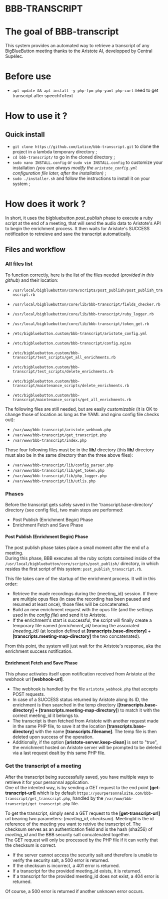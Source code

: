 # BBB-TRANSCRIPT

# The goal of BBB-transcript
This system provides an automated way to retrieve a transcript of any BigBlueButton meeting thanks to the Aristote AI, developped by Central Supélec.

# Before use
- `apt update && apt install -y php-fpm php-yaml php-curl` need to get transcript after speechToText

# How to use it ?
## Quick install
- `git clone https://github.com/Lutice/bbb-transcript.git` to clone the project in a lambda temporary directory ;
- `cd bbb-transcript/` to go in the cloned directory ;
- `sudo nano INSTALL.config` or `sudo vim INSTALL.config` to customize your installation *(you can always modify the `aristote_config.yml` configuration file later, after the installation)* ;
- `sudo ./installer.sh` and follow the instructions to install it on your system ;

# How does it work ?
In short, it uses the bigbluebutton *post_publish* phase to execute a ruby script at the end of a meeting, that will send the audio data to Aristote's API to begin the enrichment process. It then waits for Aristote's SUCCESS notification to retreieve and save the transcript automatically.

## Files and workflow

### All files list
To function correctly, here is the list of the files needed (*provided in this github*) and their location:

- `/usr/local/bigbluebutton/core/scripts/post_publish/post_publish_transcript.rb`

- `/usr/local/bigbluebutton/core/lib/bbb-transcript/fields_checker.rb`
- `/usr/local/bigbluebutton/core/lib/bbb-transcript/ruby_logger.rb`
- `/usr/local/bigbluebutton/core/lib/bbb-transcript/token_get.rb`

- `/etc/bigbluebutton.custom/bbb-transcript/aristote_config.yml`
- `/etc/bigbluebutton.custom/bbb-transcript/config.nginx`

- `/etc/bigbluebutton.custom/bbb-transcript/test_scripts/get_all_enrichments.rb`
- `/etc/bigbluebutton.custom/bbb-transcript/test_scripts/delete_enrichments.rb`

- `/etc/bigbluebutton.custom/bbb-transcript/maintenance_scripts/delete_enrichments.rb`
- `/etc/bigbluebutton.custom/bbb-transcript/maintenance_scripts/get_all_enrichments.rb`


The following files are still needed, but are easily *customizable* (it is OK to change those of location as long as the YAML and nginx config file checks out):
- `/var/www/bbb-transcript/aristote_webhook.php`
- `/var/www/bbb-transcript/get_transcript.php`
- `/var/www/bbb-transcript/index.php`

Those four following files must be in the **lib/** directory (this **lib/** directory must also be in the same directory than the three above files):
- `/var/www/bbb-transcript/lib/config_parser.php`
- `/var/www/bbb-transcript/lib/get_token.php`
- `/var/www/bbb-transcript/lib/php_logger.php`
- `/var/www/bbb-transcript/lib/utlis.php`


### Phases
Before the transcript gets safely saved in the 'transcript.base-directory' directory (see config file), two main steps are performed:

- Post Publish (Enrichment Begin) Phase
- Enrichment Fetch and Save Phase

#### Post Publish (Enrichment Begin) Phase
The post publish phase takes place a small moment after the end of a meeting.  
During this phase, BBB executes all the ruby scripts contained inside of the `/usr/local/bigbluebutton/core/scripts/post_publish/` directory, in which resides the first script of this system: `post_publish_transcript.rb`.  

This file takes care of the startup of the enrichment process. It will in this order:  
- Retrieve the made recordings during the {meeting_id} session. If there are multiple opus files (in case the recording has been paused and resumed at least once), those files will be concatenated.  
- Build an new enrichment request with the opus file (and the settings used in the *config file*) and send it to Aristote.
- If the enrichment's start is successful, the script will finally create a temporary file named *{enrichment_id}* bearing the associated *{meeting_id}* (at location defined at **[transcripts.base-directory]** + **[transcripts.meeting-map-directory]** the two concatenated).

From this point, the system will just wait for the Aristote's response, aka the enrichment success notification.

#### Enrichment Fetch and Save Phase
This phase activates itself upon notification received from Aristote at the webhook url **[webhook-url]**.  
- The webhook is handled by the file `aristote_webhook.php` that accepts POST requests.  
- In case of a SUCCESS status returned by Aristote along its ID, the enrichment is then searched in the temp directory (**[transcripts.base-directory] + [transcripts.meeting-map-directory]**) to match it with the correct meeting_id it belongs to.  
- The transcript is then fetched from Aristote with another request made in the same PHP file, to save it at the location **[transcripts.base-directory]** with the name **[transcripts.filename]**. The temp file is then deleted upon success of the operation.  
- Additionally, if the option **[aristote-server.keep-clean]** is set to "true", the enrichment hosted on Aristote server will be prompted to be deleted via a last request dealt by this same PHP file.  


### Get the transcript of a meeting
After the transcript being successfully saved, you have multiple ways to retrieve it for your personnal application.  
One of the intented way, is by sending a GET request to the end point **[get-transcript-url]** which is by default `https://yourpersonnalsite.com/bbb-transcript/get_transcript.php`, handled by the `/var/www/bbb-transcript/get_transcript.php` file.

To get the transcript, simply send a GET request to the **[get-transcript-url]** url bearing two parameters: (*meeting_id*, *checksum*). MeetingId is the id reference of the meeting you want to retrive the transcript of. The checksum serves as an authentication field and is the hash (sha256) of *meeting_id* and the BBB security salt concatenated together.  
The GET request will only be processed by the PHP file if it can verify that the checksum is correct.  
- If the server cannot access the security salt and therefore is unable to verify the security salt, a 500 error is returned.
- If the checksum is incorrect, a 401 error is returned.
- If a transcript for the provided meeting_id exists, it is returned.
- If a transcript for the provided meeting_id does not exist, a 404 error is returned.

Of course, a 500 error is returned if another unknown error occurs.



